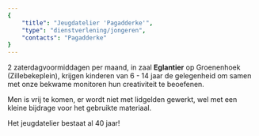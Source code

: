 ```yaml
---
{
	"title": "Jeugdatelier 'Pagadderke'",
	"type": "dienstverlening/jongeren",
	"contacts": "Pagadderke"
}
---
```


2 zaterdagvoormiddagen per maand, in zaal **Eglantier** op Groenenhoek (Zillebekeplein),
krijgen kinderen van 6 - 14 jaar de gelegenheid om samen met onze bekwame monitoren
hun creativiteit te beoefenen.

Men is vrij te komen, er wordt niet met lidgelden gewerkt, 
wel met een kleine bijdrage voor het gebruikte materiaal.

Het jeugdatelier bestaat al 40 jaar!